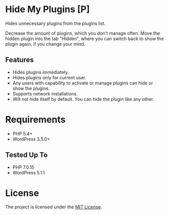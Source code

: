 # Hide My Plugins \[P\]
Hides unnecessary plugins from the plugins list.

Decrease the amount of plugins, which you don't manage often. Move the hidden plugin into the tab "Hidden", where you can switch back to show the plugin again, if you change your mind.

## Features
* Hides plugins immediately.
* Hides plugins only for current user.
* Any users with capability to activate or manage plugins can hide or show the plugins.
* Supports network installations.
* Will not hide itself by default. You can hide the plugin like any other.

# Requirements
* PHP 5.4+
* WordPress 3.5.0+

## Tested Up To
* PHP 7.0.15
* WordPress 5.1.1

# License
The project is licensed under the [MIT License](https://opensource.org/licenses/MIT).
